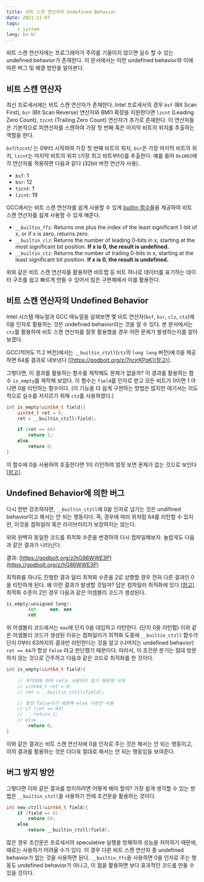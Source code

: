 ```yaml
---
title: 비트 스캔 연산자의 Undefined Behavior
date: 2021-11-07
tags:
    - system
lang: ko-kr
---
```


비트 스캔 연산자에는 프로그래머가 주의를 기울이지 않으면 실수 할 수 있는 undefined behavior가 존재한다.
이 문서에서는 이런 undefined behavior와 이에 따른 버그 및 해결 방안을 알아본다.

## 비트 스캔 연산자

최신 프로세서에는 비트 스캔 연산자가 존재한다.
Intel 프로세서의 경우 `bsf` (Bit Scan First), `bsr` (Bit Scan Reverse) 연산자와 BMI1 확장을 지원한다면 `lzcnt` (Leading Zero Count), `tzcnt` (Trailing Zero Count) 연산자가 추가로 존재한다.
이 연산자들은 기본적으로 피연산자를 스캔하여 가장 첫 번째 혹은 마지막 비트의 위치를 추출하는 역할을 한다.

`bsf`/`tzcnt`/ 는 0부터 시작하여 가장 첫 번째 비트의 위치, `bsr`은 가장 마지막 비트의 위치, `lzcnt`는 마지막 비트의 위치 (가장 최고 비트부터)를 추출한다. 예를 들어 `0x1002`에 각 연산자를 적용하면 다음과 같다 (32bit 버전 연산자 사용).

- `bsf`: 1
- `bsr`: 12
- `tzcnt`: 1
- `lzcnt`: 19

GCC에서는 비트 스캔 연산자를 쉽게 사용할 수 있게 [builtin 함수들](https://gcc.gnu.org/onlinedocs/gcc/Other-Builtins.html)을 제공하여 비트 스캔 연산자를 쉽게 사용할 수 있게 해준다.

- `__builtin_ffs`: Returns one plus the index of the least significant 1-bit of x, or if x is zero, returns zero.
- `__builtin_clz`: Returns the number of leading 0-bits in x, starting at the most significant bit position. **If x is 0, the result is undefined.**
- `__builtin_ctz`: Returns the number of trailing 0-bits in x, starting at the least significant bit position. **If x is 0, the result is undefined.**

위와 같은 비트 스캔 연산자를 활용하면 비트맵 등 비트 하나로 데이터를 표기하는 데이터 구조를 쉽고 빠르게 만들 수 있어서 많은 구현체에서 이를 활용한다.

## 비트 스캔 연산자의 Undefined Behavior

Intel 시스템 매뉴얼과 GCC 매뉴얼을 살펴보면 몇 비트 연산자(`bsf`, `bsr`, `clz`, `ctz`)에 0을 인자로 활용하는 것은 undefined behavior라는 것을 알 수 있다.
본 문서에서는 `ctz`를 활용하여 비트 스캔 연산자를 잘못 활용했을 경우 어떤 문제가 발생하는지를 알아보겠다.

GCC(적어도 11.2 버전)에서는 `__builtin_ctzll`(`ctz`의 `long long` 버전)에 0을 제공하면 64를 결과로 내보낸다 [[https://godbolt.org/z/7ncjrKPqK](참고)].

그렇다면, 이 결과를 활용하는 함수를 제작해도 문제가 없을까?
이 결과를 활용하는 함수 `is_empty`를 제작해 보았다. 이 함수는 `field`를 인자로 받고 모든 비트가 0이면 1 아니면 0을 리턴하는 함수이다. (이 기능을 더 쉽게 구현하는 방법은 많지만 여기서는 의도적으로 실수를 저지르기 위해 `ctz`를 사용하였다.)

```c
int is_empty(uint64_t field){
    uint64_t ret = 0;
    ret = __builtin_ctzll(field);

    if (ret == 64)
        return 1;
    else
        return 0;
}
```

이 함수에 0을 사용하여 호출한다면 1이 리턴하여 얼핏 보면 문제가 없는 것으로 보인다 [[참고](https://godbolt.org/z/vzPv3x661)].

## Undefined Behavior에 의한 버그

다시 한번 강조하자면, `__builtin_ctzll`에 0을 인자로 넘기는 것은 undifined behavior이고 해서는 안 되는 행동이다.
즉, 경우에 따라 위처럼 64를 리턴할 수 있지만, 이것을 컴파일러 혹은 라이브러리가 보장하지는 않는다.

위와 완벽히 동일한 코드를 최적화 수준을 변경하여 다시 컴파일해보자. 놀랍게도 다음과 같은 결과가 나타난다.

결과: [https://godbolt.org/z/hG86WWE3P](https://godbolt.org/z/hG86WWE3P)

최적화를 하나도 진행한 결과 달리 최적화 수준을 2로 상향할 경우 전혀 다른 결과인 0을 리턴하게 된다.
왜 이런 결과가 발생할 것일까? 답은 컴파일러 최적화에 있다 [[참고](https://godbolt.org/z/ej4sx1rjP)].
최적화 수준이 2인 경우 다음과 같은 어셈블리 코드가 생성된다.

```asm
is_empty(unsigned long):
        xor     eax, eax
        ret
```

위 어셈블리 코드에서는 `eax`에 단지 0을 대입하고 리턴한다. (단지 0을 리턴함)
이와 같은 어셈블리 코드가 생성된 이유는 컴파일러가 최적화 도중에 `__builtin_ctzll` 함수가 단지 0부터 63까지의 결과만 리턴한다는 것을 알고 (나머지는 undefined behavior) `ret == 64`가 항상 `false` 라고 판단했기 때문이다.
따라서, 이 조건문 분기는 절대 방문하지 않는 것으로 간주하고 다음과 같은 코드로 최적화를 한 것이다.

```c
int is_empty(uint64_t field){
    
    // 최적화에 따라 ret는 사용하지 않기 때문에 삭제
    // uint64_t ret = 0;
    // ret = __builtin_ctzll(field);

    // 항상 false이기 때문에 else 구문만 사용
    // if (ret == 64)
    //    return 1;
    // else
        return 0;
}
```

이와 같은 결과는 비트 스캔 연산자에 0을 인자로 주는 것은 해서는 안 되는 행동이고, 이의 결과를 활용하는 것은 더더욱 절대로 해서는 안 되는 행동임을 보여준다.

## 버그 방지 방안

그렇다면 이와 같은 결과를 방지하려면 어떻게 해야 할까?
가장 쉽게 생각할 수 있는 방법은 `__builtin_ctzll`을 사용하기 전에 조건문을 활용하는 것이다.

```c
int new_ctzll(uint64_t field){
    if (field == 0)
        return 64;
    else
        return __builtin_ctzll(field);
```

많은 경우 조건문은 프로세서의 speculative 실행을 방해하여 성능을 저하하기 때문에, 때로는 사용하기 어려울 수가 있다.
이 경우 다른 비트 스캔 연산자 중 undefined behavior가 없는 것을 사용하면 된다.
`__builtin_ffs`을 사용하면 0을 인자로 주는 행동도 undefined behavior가 아니고, 이 점을 활용하면 보다 효과적인 코드를 만들 수 있을 것이다.
